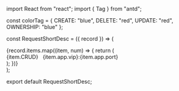 import React from "react";
import { Tag } from "antd";

const colorTag = {
  CREATE: "blue",
  DELETE: "red",
  UPDATE: "red",
  OWNERSHIP: "blue"
};

const RequestShortDesc = ({ record }) => (
  <div>
    {record.items.map((item, num) => {
      return (
        <div key={num}>
          <Tag color={colorTag[item.CRUD]} style={{ cursor: "text" }}>
            {item.CRUD}
          </Tag>
          &nbsp;
          {item.app.vip}:{item.app.port}&nbsp;
        </div>
      );
    })}
  </div>
);

export default RequestShortDesc;
